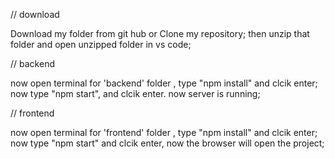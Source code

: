 // download

Download my folder from git hub or Clone my repository; 
then unzip that folder and open unzipped folder in vs code;

// backend

now open terminal for 'backend' folder , 
type "npm install" and clcik enter; 
now type "npm start", and clcik enter. now server is running;

// frontend

now open terminal for 'frontend' folder , 
type "npm install" and clcik enter; 
now type "npm start" and clcik enter, 
now the browser will open the project;
